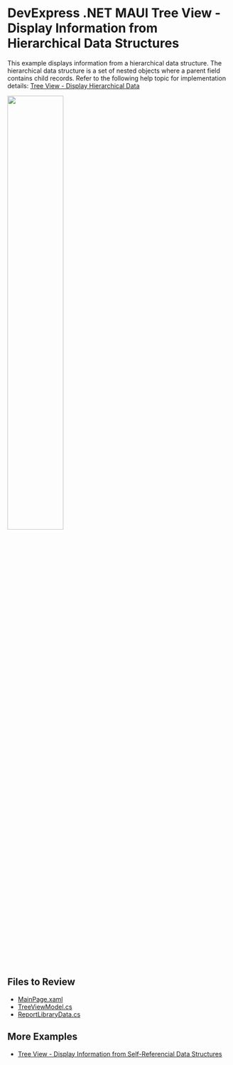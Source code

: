# DevExpress .NET MAUI Tree View - Display Information from Hierarchical Data Structures

This example displays information from a hierarchical data structure. The hierarchical data structure is a set of nested objects where a parent field contains child records. Refer to the following help topic for implementation details: [Tree View - Display Hierarchical Data](https://docs.devexpress.com/MAUI/404899/tree-view/display-hierarchical-data#hierarchical-data-structure)

<img src="./Images/tree-view-hierarchical-data.png" width="50%" />

## Files to Review

* [MainPage.xaml](./CS/MainPage.xaml)
* [TreeViewModel.cs](./CS/ViewModels/TreeViewModel.cs)
* [ReportLibraryData.cs](./CS/Data/ReportLibraryData.cs)

## More Examples

* [Tree View - Display Information from Self-Referencial Data Structures](../TreeViewWithSelfReferenceData/)

